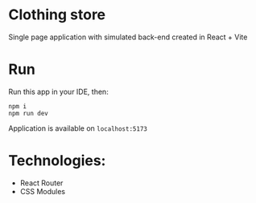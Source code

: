 # Clothing store

Single page application with simulated back-end created in React + Vite

# Run

Run this app in your IDE, then:

```
npm i
npm run dev
```

Application is available on `localhost:5173`

# Technologies:
- React Router
- CSS Modules
